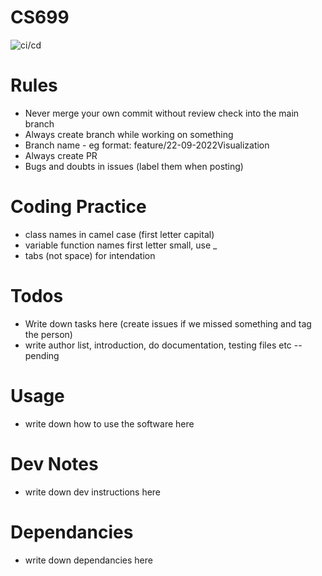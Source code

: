 # CS699 
![ci/cd](https://github.com/parismita/CS699/actions/workflows/python-app.yml/badge.svg)

# Rules
- Never merge your own commit without review check into the main branch
- Always create branch while working on something
- Branch name - eg format: feature/22-09-2022Visualization 
- Always create PR 
- Bugs and doubts in issues (label them when posting)

# Coding Practice
- class names in camel case (first letter capital)
- variable function names first letter small, use _
- tabs (not space) for intendation

# Todos
- Write down tasks here (create issues if we missed something and tag the person)
- write author list, introduction, do documentation, testing files etc -- pending

# Usage
- write down how to use the software here

# Dev Notes
- write down dev instructions here

# Dependancies
- write down dependancies here


